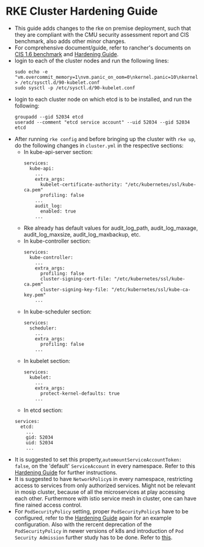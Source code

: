 # RKE Cluster Hardening Guide

* This guide adds changes to the rke on premise deployment, such that they are compliant with the CMU security assessment report and CIS benchmark, also adds other minor changes.
* For comprehensive document/guide, refer to rancher's documents on [CIS 1.6 benchmark](https://rancher.com/docs/rancher/v2.5/en/security/rancher-2.5/1.6-benchmark-2.5/) and [Hardening Guide](https://rancher.com/docs/rancher/v2.5/en/security/rancher-2.5/1.6-hardening-2.5/).
* login to each of the cluster nodes and run the following lines:
    ```
    sudo echo -e  "vm.overcommit_memory=1\nvm.panic_on_oom=0\nkernel.panic=10\nkernel.panic_on_oops=1\nkernel.keys.root_maxbytes=25000000\n" > /etc/sysctl.d/90-kubelet.conf
    sudo sysctl -p /etc/sysctl.d/90-kubelet.conf
    ```
* login to each cluster node on which etcd is to be installed, and run the following:
    ```
    groupadd --gid 52034 etcd
    useradd --comment "etcd service account" --uid 52034 --gid 52034 etcd
    ```
* After running `rke config` and before bringing up the cluster with `rke up`, do the following changes in `cluster.yml` in the respective sections:
  * In kube-api-server section:
    ```
    services:
      kube-api:
        ...
        extra_args:
          kubelet-certificate-authority: "/etc/kubernetes/ssl/kube-ca.pem"
          profiling: false
        ...
        audit_log:
          enabled: true
        ...
    ```
  * Rke already has default values for audit_log_path, audit_log_maxage, audit_log_maxsize, audit_log_maxbackup, etc.
  * In kube-controller section:
    ```
    services:
      kube-controller:
        ...
        extra_args:
          profiling: false
          cluster-signing-cert-file: "/etc/kubernetes/ssl/kube-ca.pem"
          cluster-signing-key-file: "/etc/kubernetes/ssl/kube-ca-key.pem"
        ...
    ```
  * In kube-scheduler section:
    ```
    services:
      scheduler:
        ...
        extra_args:
          profiling: false
        ...
    ```
  * In kubelet section:
    ```
    services:
      kubelet:
        ...
        extra_args:
          protect-kernel-defaults: true
        ...
    ```
  * In etcd section:
  ```
  services:
    etcd:
      ...
      gid: 52034
      uid: 52034
      ...
  ```
* It is suggested to set this property,`automountServiceAccountToken: false`, on the 'default' `ServiceAccount` in every namespace. Refer to this [Hardening Guide](https://rancher.com/docs/rancher/v2.5/en/security/rancher-2.5/1.6-hardening-2.5/) for further instructions.
* It is suggested to have `NetworkPolicy`s in every namespace, restricting access to services from only authorized services. Might not be relevant in mosip cluster, because of all the microservices at play accessing each other. Furthermore with istio service mesh in cluster, one can have fine rained access control. 
* For `PodSecurityPolicy` setting, proper `PodSecurityPolicy`s have to be configured, refer to the [Hardening Guide](https://rancher.com/docs/rancher/v2.5/en/security/rancher-2.5/1.6-hardening-2.5/) again for an example configuration. Also with the rercent deprecation of the `PodSecurityPolicy` in newer versions of k8s and introduction of `Pod Security Admission` further study has to be done. Refer to [this](https://kubernetes.io/blog/2021/04/06/podsecuritypolicy-deprecation-past-present-and-future/).
